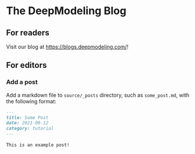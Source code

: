 # The DeepModeling Blog

## For readers

Visit our blog at https://blogs.deepmodeling.com/!

## For editors
### Add a post

Add a markdown file to `source/_posts` directory, such as `some_post.md`, with the following format:

```markdown
---
title: Some Post
date: 2021-06-12
category: tutorial
---
 
This is an example post!
```
